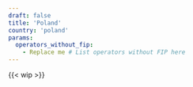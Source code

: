 ```yaml
---
draft: false
title: 'Poland'
country: 'poland'
params:
  operators_without_fip:
    - Replace me # List operators without FIP here
---
```


<!-- Remove the WIP snippet if the page is complete -->
{{< wip >}}
